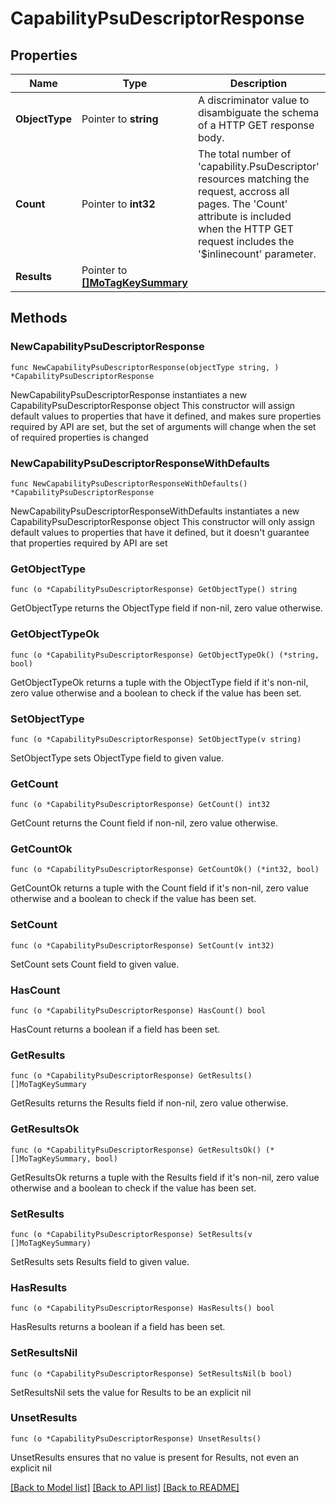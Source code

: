 # CapabilityPsuDescriptorResponse

## Properties

Name | Type | Description | Notes
------------ | ------------- | ------------- | -------------
**ObjectType** | Pointer to **string** | A discriminator value to disambiguate the schema of a HTTP GET response body. | 
**Count** | Pointer to **int32** | The total number of &#39;capability.PsuDescriptor&#39; resources matching the request, accross all pages. The &#39;Count&#39; attribute is included when the HTTP GET request includes the &#39;$inlinecount&#39; parameter. | [optional] 
**Results** | Pointer to [**[]MoTagKeySummary**](MoTagKeySummary.md) |  | [optional] 

## Methods

### NewCapabilityPsuDescriptorResponse

`func NewCapabilityPsuDescriptorResponse(objectType string, ) *CapabilityPsuDescriptorResponse`

NewCapabilityPsuDescriptorResponse instantiates a new CapabilityPsuDescriptorResponse object
This constructor will assign default values to properties that have it defined,
and makes sure properties required by API are set, but the set of arguments
will change when the set of required properties is changed

### NewCapabilityPsuDescriptorResponseWithDefaults

`func NewCapabilityPsuDescriptorResponseWithDefaults() *CapabilityPsuDescriptorResponse`

NewCapabilityPsuDescriptorResponseWithDefaults instantiates a new CapabilityPsuDescriptorResponse object
This constructor will only assign default values to properties that have it defined,
but it doesn't guarantee that properties required by API are set

### GetObjectType

`func (o *CapabilityPsuDescriptorResponse) GetObjectType() string`

GetObjectType returns the ObjectType field if non-nil, zero value otherwise.

### GetObjectTypeOk

`func (o *CapabilityPsuDescriptorResponse) GetObjectTypeOk() (*string, bool)`

GetObjectTypeOk returns a tuple with the ObjectType field if it's non-nil, zero value otherwise
and a boolean to check if the value has been set.

### SetObjectType

`func (o *CapabilityPsuDescriptorResponse) SetObjectType(v string)`

SetObjectType sets ObjectType field to given value.


### GetCount

`func (o *CapabilityPsuDescriptorResponse) GetCount() int32`

GetCount returns the Count field if non-nil, zero value otherwise.

### GetCountOk

`func (o *CapabilityPsuDescriptorResponse) GetCountOk() (*int32, bool)`

GetCountOk returns a tuple with the Count field if it's non-nil, zero value otherwise
and a boolean to check if the value has been set.

### SetCount

`func (o *CapabilityPsuDescriptorResponse) SetCount(v int32)`

SetCount sets Count field to given value.

### HasCount

`func (o *CapabilityPsuDescriptorResponse) HasCount() bool`

HasCount returns a boolean if a field has been set.

### GetResults

`func (o *CapabilityPsuDescriptorResponse) GetResults() []MoTagKeySummary`

GetResults returns the Results field if non-nil, zero value otherwise.

### GetResultsOk

`func (o *CapabilityPsuDescriptorResponse) GetResultsOk() (*[]MoTagKeySummary, bool)`

GetResultsOk returns a tuple with the Results field if it's non-nil, zero value otherwise
and a boolean to check if the value has been set.

### SetResults

`func (o *CapabilityPsuDescriptorResponse) SetResults(v []MoTagKeySummary)`

SetResults sets Results field to given value.

### HasResults

`func (o *CapabilityPsuDescriptorResponse) HasResults() bool`

HasResults returns a boolean if a field has been set.

### SetResultsNil

`func (o *CapabilityPsuDescriptorResponse) SetResultsNil(b bool)`

 SetResultsNil sets the value for Results to be an explicit nil

### UnsetResults
`func (o *CapabilityPsuDescriptorResponse) UnsetResults()`

UnsetResults ensures that no value is present for Results, not even an explicit nil

[[Back to Model list]](../README.md#documentation-for-models) [[Back to API list]](../README.md#documentation-for-api-endpoints) [[Back to README]](../README.md)


